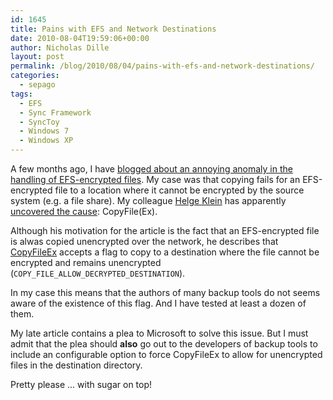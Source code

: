 ```yaml
---
id: 1645
title: Pains with EFS and Network Destinations
date: 2010-08-04T19:59:06+00:00
author: Nicholas Dille
layout: post
permalink: /blog/2010/08/04/pains-with-efs-and-network-destinations/
categories:
  - sepago
tags:
  - EFS
  - Sync Framework
  - SyncToy
  - Windows 7
  - Windows XP
---
```

A few months ago, I have [blogged about an annoying anomaly in the handling of EFS-encrypted files](/blog/2010/03/30/microsoft-sync-framework-and-the-pains-with-efs/ "Microsoft Sync Framework and the Pains with EFS"). My case was that copying fails for an EFS-encrypted file to a location where it cannot be encrypted by the source system (e.g. a file share). My colleague [Helge Klein](https://helgeklein.com/) has apparently [uncovered the cause](https://helgeklein.com/blog/2010/07/efs-encryption-and-copyfileex-why-diy-is-better/): CopyFile(Ex).

<!--more-->

Although his motivation for the article is the fact that an EFS-encrypted file is alwas copied unencrypted over the network, he describes that [CopyFileEx](http://msdn.microsoft.com/en-us/library/aa363852%28v=VS.85%29.aspx) accepts a flag to copy to a destination where the file cannot be encrypted and remains unencrypted (`COPY_FILE_ALLOW_DECRYPTED_DESTINATION`).

In my case this means that the authors of many backup tools do not seems aware of the existence of this flag. And I have tested at least a dozen of them.

My late article contains a plea to Microsoft to solve this issue. But I must admit that the plea should **also** go out to the developers of backup tools to include an configurable option to force CopyFileEx to allow for unencrypted files in the destination directory.

Pretty please ... with sugar on top!
